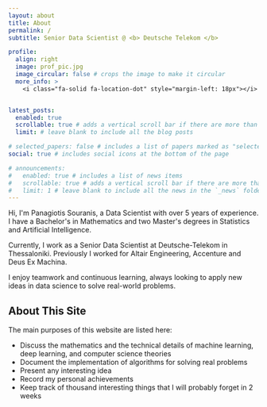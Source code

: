 ```yaml
---
layout: about
title: About
permalink: /
subtitle: Senior Data Scientist @ <b> Deutsche Telekom </b>

profile:
  align: right
  image: prof_pic.jpg
  image_circular: false # crops the image to make it circular
  more_info: >
    <i class="fa-solid fa-location-dot" style="margin-left: 18px"></i> <i style="font-size: 15px; font-family: pt-serif">Thessaloniki, Greece</i>


latest_posts:
  enabled: true
  scrollable: true # adds a vertical scroll bar if there are more than 3 new posts items
  limit: # leave blank to include all the blog posts

# selected_papers: false # includes a list of papers marked as "selected={true}"
social: true # includes social icons at the bottom of the page

# announcements:
#   enabled: true # includes a list of news items
#   scrollable: true # adds a vertical scroll bar if there are more than 3 news items
#   limit: 1 # leave blank to include all the news in the `_news` folder
---
```


Hi, I'm Panagiotis Souranis, a Data Scientist with over 5 years of experience. I have a Bachelor's in Mathematics and two Master's degrees in Statistics and Artificial Intelligence. 

Currently, I work as a Senior Data Scientist at Deutsche-Telekom in Thessaloniki. Previously I worked for Altair Engineering, Accenture and Deus Ex Machina.

I enjoy teamwork and continuous learning, always looking to apply new ideas in data science to solve real-world problems.

## About This Site

The main purposes of this website are listed here:

- Discuss the mathematics and the technical details of machine learning, deep learning, and computer science theories
- Document the implementation of algorithms for solving real problems
- Present any interesting idea
- Record my personal achievements
- Keep track of thousand interesting things that I will probably forget in 2 weeks



